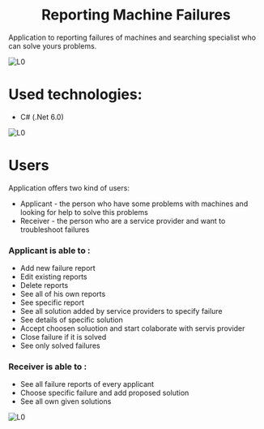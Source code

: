 <div align="center">
  
  # Reporting Machine Failures
  
</div>

Application to reporting failures of machines and searching specialist who can solve yours problems.

![L0](https://raw.githubusercontent.com/andreasbm/readme/master/assets/lines/rainbow.png)

# Used technologies:
- C# (.Net 6.0)

![L0](https://raw.githubusercontent.com/andreasbm/readme/master/assets/lines/rainbow.png)

# Users
Application offers two kind of users:
- Applicant - the person who have some problems with machines and looking for help to solve this problems
- Receiver - the person who are a service provider and want to troubleshoot failures

### Applicant is able to :
- Add new failure report
- Edit existing reports
- Delete reports
- See all of his own reports
- See specific report
- See all solution added by service providers to specify failure
- See details of specific solution
- Accept choosen soluotion and start colaborate with servis provider
- Close failure if it is solved
- See only solved failures

### Receiver is able to :
- See all failure reports of every applicant
- Choose specific failure and add proposed solution
- See all own given solutions

![L0](https://raw.githubusercontent.com/andreasbm/readme/master/assets/lines/rainbow.png)

